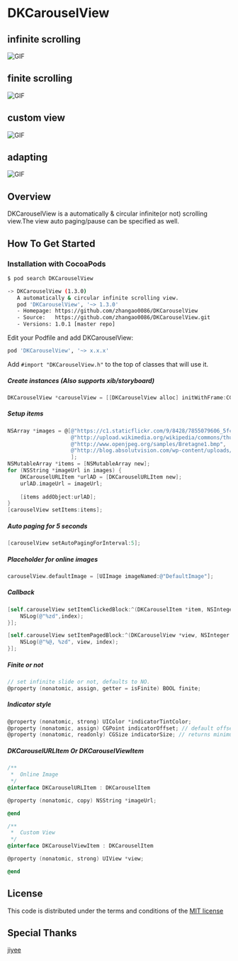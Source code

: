 # DKCarouselView
## infinite scrolling
![GIF](https://raw.githubusercontent.com/zhangao0086/DKCarouselView/master/preview.gif)

## finite scrolling
![GIF](https://raw.githubusercontent.com/zhangao0086/DKCarouselView/master/preview3.gif)

## custom view
![GIF](https://raw.githubusercontent.com/zhangao0086/DKCarouselView/master/preview4.gif)

## adapting
![GIF](https://raw.githubusercontent.com/zhangao0086/DKCarouselView/master/preview2.gif)

## Overview
DKCarouselView is a automatically & circular infinite(or not) scrolling view.The view auto paging/pause can be specified as well.

## How To Get Started

### Installation with CocoaPods

``` bash
$ pod search DKCarouselView

-> DKCarouselView (1.3.0)
   A automatically & circular infinite scrolling view.
   pod 'DKCarouselView', '~> 1.3.0'
   - Homepage: https://github.com/zhangao0086/DKCarouselView
   - Source:   https://github.com/zhangao0086/DKCarouselView.git
   - Versions: 1.0.1 [master repo]
```

Edit your Podfile and add DKCarouselView:

``` bash
pod 'DKCarouselView', '~> x.x.x'
```

Add `#import "DKCarouselView.h"` to the top of classes that will use it.  
##### Create instances (Also supports xib/storyboard)

```  objective-c
DKCarouselView *carouselView = [[DKCarouselView alloc] initWithFrame:CGRectMake(0, 0, 320,220)];
```

##### Setup items

```  objective-c
NSArray *images = @[@"https://c1.staticflickr.com/9/8428/7855079606_5fc8852562_z.jpg",
                    @"http://upload.wikimedia.org/wikipedia/commons/thumb/8/8f/Parang_mountain_image_1.jpg/640px-Parang_mountain_image_1.jpg",
                    @"http://www.openjpeg.org/samples/Bretagne1.bmp",
                    @"http://blog.absolutvision.com/wp-content/uploads/2009/10/Gimp_2.6b.jpg"
                    ];
NSMutableArray *items = [NSMutableArray new];
for (NSString *imageUrl in images) {
    DKCarouselURLItem *urlAD = [DKCarouselURLItem new];
    urlAD.imageUrl = imageUrl;
    
    [items addObject:urlAD];
}
[carouselView setItems:items];
```

##### Auto paging for 5 seconds

```objective-c
[carouselView setAutoPagingForInterval:5];
```

##### Placeholder for online images

```objective-c
carouselView.defaultImage = [UIImage imageNamed:@"DefaultImage"];
```

##### Callback

```objective-c
[self.carouselView setItemClickedBlock:^(DKCarouselItem *item, NSInteger index) {
    NSLog(@"%zd",index);
}];
```

```objective-c
[self.carouselView setItemPagedBlock:^(DKCarouselView *view, NSInteger index) {
    NSLog(@"%@, %zd", view, index);
}];
```

##### Finite or not

```objective-c
// set infinite slide or not, defaults to NO.
@property (nonatomic, assign, getter = isFinite) BOOL finite;
```

##### Indicator style

```objective-c
@property (nonatomic, strong) UIColor *indicatorTintColor;
@property (nonatomic, assign) CGPoint indicatorOffset; // default offset is CGPointZero, the indicator is centered horizontally.
@property (nonatomic, readonly) CGSize indicatorSize; // returns minimum size for given items.
```

##### DKCarouselURLItem Or DKCarouselViewItem

```objective-c
/**
 *  Online Image
 */
@interface DKCarouselURLItem : DKCarouselItem

@property (nonatomic, copy) NSString *imageUrl;

@end

/**
 *  Custom View
 */
@interface DKCarouselViewItem : DKCarouselItem

@property (nonatomic, strong) UIView *view;

@end
```

## License
This code is distributed under the terms and conditions of the <a href="https://github.com/zhangao0086/DKCarouselView/blob/master/LICENSE">MIT license</a>

## Special Thanks
<a target="_blank" href="https://github.com/jiyee">jiyee</a>